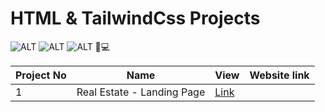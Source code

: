 # HTML & TailwindCss Projects

![ALT](https://img.shields.io/badge/-HTML-red)
![ALT](https://img.shields.io/badge/-TailwindCss-yellow)
![ALT](https://img.shields.io/badge/-RESPONSIVE-green)
📱💻

| Project No | Name                       | View                                                               | Website link |
| ---------- | -------------------------- | ------------------------------------------------------------------ | ------------ |
| 1          | Real Estate - Landing Page | [Link](./Project%2001-%20Real%20Estate%20Landing%20Page/readme.md) |              |

